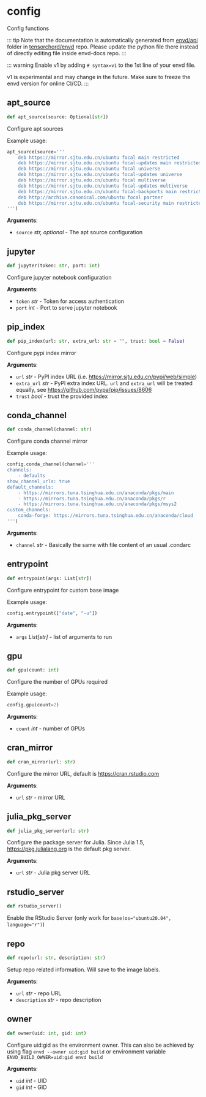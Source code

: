 # config

Config functions

::: tip
Note that the documentation is automatically generated from [envd/api](https://github.com/tensorchord/envd/tree/main/envd/api) folder
in [tensorchord/envd](https://github.com/tensorchord/envd/tree/main/envd/api) repo.
Please update the python file there instead of directly editing file inside envd-docs repo.
:::

::: warning
Enable v1 by adding `# syntax=v1` to the 1st line of your envd file.

v1 is experimental and may change in the future. Make sure to freeze the envd version for online CI/CD.
:::

## apt\_source

```python
def apt_source(source: Optional[str])
```

Configure apt sources

Example usage:

```python
apt_source(source='''
    deb https://mirror.sjtu.edu.cn/ubuntu focal main restricted
    deb https://mirror.sjtu.edu.cn/ubuntu focal-updates main restricted
    deb https://mirror.sjtu.edu.cn/ubuntu focal universe
    deb https://mirror.sjtu.edu.cn/ubuntu focal-updates universe
    deb https://mirror.sjtu.edu.cn/ubuntu focal multiverse
    deb https://mirror.sjtu.edu.cn/ubuntu focal-updates multiverse
    deb https://mirror.sjtu.edu.cn/ubuntu focal-backports main restricted universe multiverse
    deb http://archive.canonical.com/ubuntu focal partner
    deb https://mirror.sjtu.edu.cn/ubuntu focal-security main restricted universe multiverse
''')
```

**Arguments**:

- `source` _str, optional_ - The apt source configuration

## jupyter

```python
def jupyter(token: str, port: int)
```

Configure jupyter notebook configuration

**Arguments**:

- `token` _str_ - Token for access authentication
- `port` _int_ - Port to serve jupyter notebook

## pip\_index

```python
def pip_index(url: str, extra_url: str = "", trust: bool = False)
```

Configure pypi index mirror

**Arguments**:

- `url` _str_ - PyPI index URL (i.e. https://mirror.sjtu.edu.cn/pypi/web/simple)
- `extra_url` _str_ - PyPI extra index URL. `url` and `extra_url` will be
  treated equally, see https://github.com/pypa/pip/issues/8606
- `trust` _bool_ - trust the provided index

## conda\_channel

```python
def conda_channel(channel: str)
```

Configure conda channel mirror

Example usage:

```python
config.conda_channel(channel='''
channels:
    - defaults
show_channel_urls: true
default_channels:
    - https://mirrors.tuna.tsinghua.edu.cn/anaconda/pkgs/main
    - https://mirrors.tuna.tsinghua.edu.cn/anaconda/pkgs/r
    - https://mirrors.tuna.tsinghua.edu.cn/anaconda/pkgs/msys2
custom_channels:
    conda-forge: https://mirrors.tuna.tsinghua.edu.cn/anaconda/cloud
''')
```

**Arguments**:

- `channel` _str_ - Basically the same with file content of an usual .condarc

## entrypoint

```python
def entrypoint(args: List[str])
```

Configure entrypoint for custom base image

Example usage:

```python
config.entrypoint(["date", "-u"])
```

**Arguments**:

- `args` _List[str]_ - list of arguments to run

## gpu

```python
def gpu(count: int)
```

Configure the number of GPUs required

Example usage:

```python
config.gpu(count=2)
```

**Arguments**:

- `count` _int_ - number of GPUs

## cran\_mirror

```python
def cran_mirror(url: str)
```

Configure the mirror URL, default is https://cran.rstudio.com

**Arguments**:

- `url` _str_ - mirror URL

## julia\_pkg\_server

```python
def julia_pkg_server(url: str)
```

Configure the package server for Julia.
Since Julia 1.5, https://pkg.julialang.org is the default pkg server.

**Arguments**:

- `url` _str_ - Julia pkg server URL

## rstudio\_server

```python
def rstudio_server()
```

Enable the RStudio Server (only work for `base(os="ubuntu20.04", language="r")`)

## repo

```python
def repo(url: str, description: str)
```

Setup repo related information. Will save to the image labels.

**Arguments**:

- `url` _str_ - repo URL
- `description` _str_ - repo description

## owner

```python
def owner(uid: int, gid: int)
```

Configure uid:gid as the environment owner.
This can also be achieved by using flag `envd --owner uid:gid build` or environment
variable `ENVD_BUILD_OWNER=uid:gid envd build`

**Arguments**:

- `uid` _int_ - UID
- `gid` _int_ - GID


